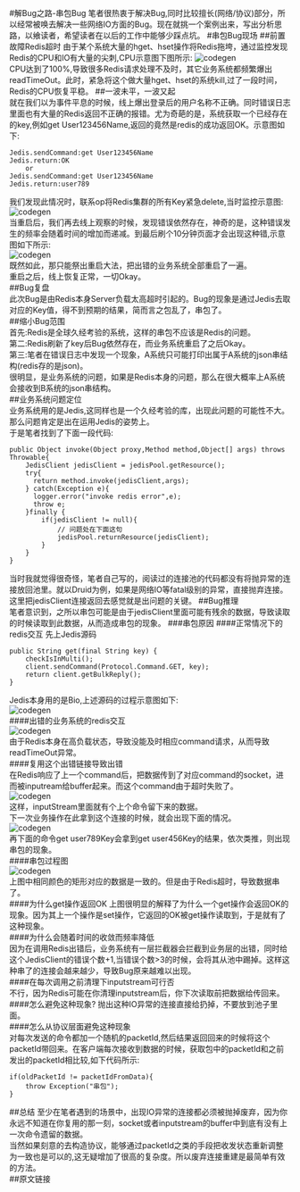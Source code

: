 #解Bug之路-串包Bug
笔者很热衷于解决Bug,同时比较擅长(网络/协议)部分，所以经常被唤去解决一些网络IO方面的Bug。现在就挑一个案例出来，写出分析思路，以飨读者，希望读者在以后的工作中能够少踩点坑。
#串包Bug现场
##前置故障Redis超时
由于某个系统大量的hget、hset操作将Redis拖垮，通过监控发现Redis的CPU和IO有大量的尖刺,CPU示意图下图所示:
![codegen](/Users/alchemystar/image/redis_bug/cpu_high.png)    
CPU达到了100%,导致很多Redis请求处理不及时，其它业务系统都频繁爆出readTimeOut。此时，紧急将这个做大量hget、hset的系统kill,过了一段时间，Redis的CPU恢复平稳。
##一波未平，一波又起    
就在我们以为事件平息的时候，线上爆出登录后的用户名称不正确。同时错误日志里面也有大量的Redis返回不正确的报错。尤为奇葩的是，系统获取一个已经存在的key,例如get User123456Name,返回的竟然是redis的成功返回OK。示意图如下:    
  
```
Jedis.sendCommand:get User123456Name
Jedis.return:OK
	or
Jedis.sendCommand:get User123456Name
Jedis.return:user789
```
我们发现此情况时，联系op将Redis集群的所有Key紧急delete,当时监控示意图:    
![codegen](/Users/alchemystar/image/redis_bug/del_key.png)     
当重启后，我们再去线上观察的时候，发现错误依然存在，神奇的是，这种错误发生的频率会随着时间的增加而递减。到最后刷个10分钟页面才会出现这种错,示意图如下所示:    
![codegen](/Users/alchemystar/image/redis_bug/error_frequency.png)   
既然如此，那只能祭出重启大法，把出错的业务系统全部重启了一遍。    
重启之后，线上恢复正常，一切Okay。     
##Bug复盘    
此次Bug是由Redis本身Server负载太高超时引起的。Bug的现象是通过Jedis去取对应的Key值，得不到预期的结果，简而言之包乱了，串包了。    
##缩小Bug范围  
首先:Redis是全球久经考验的系统，这样的串包不应该是Redis的问题。   
第二:Redis刷新了key后Bug依然存在，而业务系统重启了之后Okay。  
第三:笔者在错误日志中发现一个现象，A系统只可能打印出属于A系统的json串结构(redis存的是json)。        
很明显，是业务系统的问题，如果是Redis本身的问题，那么在很大概率上A系统会接收到B系统的json串结构。      
##业务系统问题定位    
业务系统用的是Jedis,这同样也是一个久经考验的库，出现此问题的可能性不大。那么问题肯定是出在运用Jedis的姿势上。     
于是笔者找到了下面一段代码:  
 
```
public Object invoke(Object proxy,Method method,Object[] args) throws Throwable{
	JedisClient jedisClient = jedisPool.getResource();   
	try{
	  return method.invoke(jedisClient,args);  
	} catch(Exception e){
	  logger.error("invoke redis error",e);   
	  throw e;   
	}finally {
		if(jedisClient != null){
			// 问题处在下面这句
			jedisPool.returnResource(jedisClient);
		}
	}
}
```
当时我就觉得很奇怪，笔者自己写的，阅读过的连接池的代码都没有将抛异常的连接放回池里。就以Druid为例，如果是网络IO等fatal级别的异常，直接抛弃连接。这里把jedisClient连接返回去感觉就是出问题的关键。 
##Bug推理   
笔者意识到，之所以串包可能是由于jedisClient里面可能有残余的数据，导致读取的时候读取到此数据，从而造成串包的现象。
###串包原因
####正常情况下的redis交互
先上Jedis源码  

```
public String get(final String key) {
	checkIsInMulti();
	client.sendCommand(Protocol.Command.GET, key);
	return client.getBulkReply();
}
```
Jedis本身用的是Bio,上述源码的过程示意图如下:   
![codegen](/Users/alchemystar/image/redis_bug/normal_jedis.png)    
####出错的业务系统的redis交互    
![codegen](/Users/alchemystar/image/redis_bug/error_jedis.png)    
由于Redis本身在高负载状态，导致没能及时相应command请求，从而导致readTimeOut异常。    
####复用这个出错链接导致出错   
在Redis响应了上一个command后，把数据传到了对应command的socket，进而被inputream给buffer起来。而这个command由于超时失败了。      
![codegen](/Users/alchemystar/image/redis_bug/redis_back_pool.png)     
这样，inputStream里面就有个上个命令留下来的数据。   
下一次业务操作在此拿到这个连接的时候，就会出现下面的情况。    
![codegen](/Users/alchemystar/image/redis_bug/redis_pool_get_again.png)   
再下面的命令get user789Key会拿到get user456Key的结果，依次类推，则出现串包的现象。    
####串包过程图   
![codegen](/Users/alchemystar/image/redis_bug/redis_bug_process.png)     
上图中相同颜色的矩形对应的数据是一致的。但是由于Redis超时，导致数据串了。   
####为什么get操作返回OK
上图很明显的解释了为什么一个get操作会返回OK的现象。因为其上一个操作是set操作，它返回的OK被get操作读取到，于是就有了这种现象。  
####为什么会随着时间的收敛而频率降低   
因为在调用Redis出错后，业务系统有一层拦截器会拦截到业务层的出错，同时给这个JedisClient的错误个数+1,当错误个数>3的时候，会将其从池中踢掉。这样这种串了的连接会越来越少，导致Bug原来越难以出现。          
####在每次调用之前清理下inputstream可行否   
不行，因为Redis可能在你清理inputstream后，你下次读取前把数据给传回来。
####怎么避免这种现象?
抛出这种IO异常的连接直接给扔掉，不要放到池子里面。    
####怎么从协议层面避免这种现象   
对每次发送的命令都加一个随机的packetId,然后结果返回回来的时候将这个packetId带回来。在客户端每次接收到数据的时候，获取包中的packetId和之前发出的packetId相比较,如下代码所示:   


```
if(oldPacketId != packetIdFromData){
	throw Exception("串包");
}
```
##总结
至少在笔者遇到的场景中，出现IO异常的连接都必须被抛掉废弃，因为你永远不知道在你复用的那一刻，socket或者inputstream的buffer中到底有没有上一次命令遗留的数据。    
当然如果刻意的去构造协议，能够通过packetId之类的手段把收发状态重新调整为一致也是可以的,这无疑增加了很高的复杂度。所以废弃连接重建是最简单有效的方法。      
##原文链接
      










 